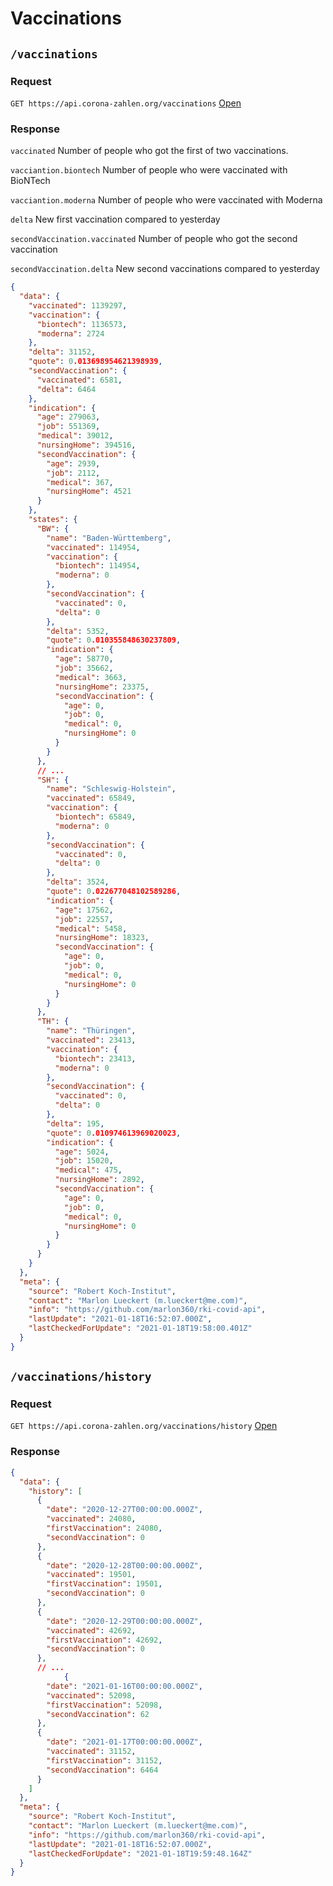# Vaccinations

## `/vaccinations`

### Request

`GET https://api.corona-zahlen.org/vaccinations`
[Open](/vaccinations)

### Response

`vaccinated` Number of people who got the first of two vaccinations.

`vacciantion.biontech` Number of people who were vaccinated with BioNTech

`vacciantion.moderna` Number of people who were vaccinated with Moderna

`delta` New first vaccination compared to yesterday

`secondVaccination.vaccinated` Number of people who got the second vaccination

`secondVaccination.delta` New second vaccinations compared to yesterday

```json
{
  "data": {
    "vaccinated": 1139297,
    "vaccination": {
      "biontech": 1136573,
      "moderna": 2724
    },
    "delta": 31152,
    "quote": 0.013698954621398939,
    "secondVaccination": {
      "vaccinated": 6581,
      "delta": 6464
    },
    "indication": {
      "age": 279063,
      "job": 551369,
      "medical": 39012,
      "nursingHome": 394516,
      "secondVaccination": {
        "age": 2939,
        "job": 2112,
        "medical": 367,
        "nursingHome": 4521
      }
    },
    "states": {
      "BW": {
        "name": "Baden-Württemberg",
        "vaccinated": 114954,
        "vaccination": {
          "biontech": 114954,
          "moderna": 0
        },
        "secondVaccination": {
          "vaccinated": 0,
          "delta": 0
        },
        "delta": 5352,
        "quote": 0.010355848630237809,
        "indication": {
          "age": 58770,
          "job": 35662,
          "medical": 3663,
          "nursingHome": 23375,
          "secondVaccination": {
            "age": 0,
            "job": 0,
            "medical": 0,
            "nursingHome": 0
          }
        }
      },
      // ...
      "SH": {
        "name": "Schleswig-Holstein",
        "vaccinated": 65849,
        "vaccination": {
          "biontech": 65849,
          "moderna": 0
        },
        "secondVaccination": {
          "vaccinated": 0,
          "delta": 0
        },
        "delta": 3524,
        "quote": 0.022677048102589286,
        "indication": {
          "age": 17562,
          "job": 22557,
          "medical": 5458,
          "nursingHome": 18323,
          "secondVaccination": {
            "age": 0,
            "job": 0,
            "medical": 0,
            "nursingHome": 0
          }
        }
      },
      "TH": {
        "name": "Thüringen",
        "vaccinated": 23413,
        "vaccination": {
          "biontech": 23413,
          "moderna": 0
        },
        "secondVaccination": {
          "vaccinated": 0,
          "delta": 0
        },
        "delta": 195,
        "quote": 0.010974613969020023,
        "indication": {
          "age": 5024,
          "job": 15020,
          "medical": 475,
          "nursingHome": 2892,
          "secondVaccination": {
            "age": 0,
            "job": 0,
            "medical": 0,
            "nursingHome": 0
          }
        }
      }
    }
  },
  "meta": {
    "source": "Robert Koch-Institut",
    "contact": "Marlon Lueckert (m.lueckert@me.com)",
    "info": "https://github.com/marlon360/rki-covid-api",
    "lastUpdate": "2021-01-18T16:52:07.000Z",
    "lastCheckedForUpdate": "2021-01-18T19:58:00.401Z"
  }
}
```

## `/vaccinations/history`

### Request

`GET https://api.corona-zahlen.org/vaccinations/history`
[Open](/vaccinations/history)

### Response

```json
{
  "data": {
    "history": [
      {
        "date": "2020-12-27T00:00:00.000Z",
        "vaccinated": 24080,
        "firstVaccination": 24080,
        "secondVaccination": 0
      },
      {
        "date": "2020-12-28T00:00:00.000Z",
        "vaccinated": 19501,
        "firstVaccination": 19501,
        "secondVaccination": 0
      },
      {
        "date": "2020-12-29T00:00:00.000Z",
        "vaccinated": 42692,
        "firstVaccination": 42692,
        "secondVaccination": 0
      },
      // ...
            {
        "date": "2021-01-16T00:00:00.000Z",
        "vaccinated": 52098,
        "firstVaccination": 52098,
        "secondVaccination": 62
      },
      {
        "date": "2021-01-17T00:00:00.000Z",
        "vaccinated": 31152,
        "firstVaccination": 31152,
        "secondVaccination": 6464
      }
    ]
  },
  "meta": {
    "source": "Robert Koch-Institut",
    "contact": "Marlon Lueckert (m.lueckert@me.com)",
    "info": "https://github.com/marlon360/rki-covid-api",
    "lastUpdate": "2021-01-18T16:52:07.000Z",
    "lastCheckedForUpdate": "2021-01-18T19:59:48.164Z"
  }
}
```